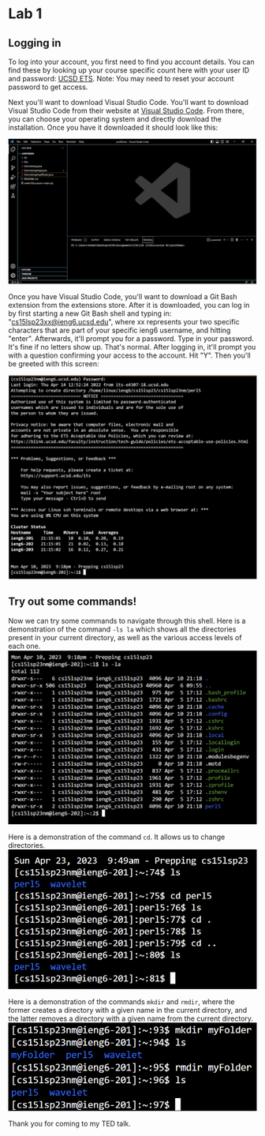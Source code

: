 Lab 1
=====
## Logging in

To log into your account, you first need to find you account details. You can find these by looking up your course specific count here with your user ID and password: [UCSD ETS](https://sdacs.ucsd.edu/~icc/index.php).
Note: You may need to reset your account password to get access.

Next you'll want to download Visual Studio Code. You'll want to download Visual Studio Code from their website at [Visual Studio Code](https://code.visualstudio.com/). From there, you can choose your operating system and directly download the installation. 
Once you have it downloaded it should look like this:

![Image](vscInstall.png)

Once you have Visual Studio Code, you'll want to download a Git Bash extension from the extensions store. After it is downloaded, you can log in by first starting a new Git Bash shell and typing in: "cs15lsp23xx@ieng6.ucsd.edu", where xx represents your two specific characters that are part of your specific ieng6 username, and hitting "enter". Afterwards, it'll prompt you for a password. Type in your password. It's fine if no letters show up. That's normal. After logging in, it'll prompt you with a question confirming your access to the account. Hit "Y". Then you'll be greeted with this screen:

![Image](login.png)

## Try out some commands!
Now we can try some commands to navigate through this shell. Here is a demonstration of the command `-ls la` which shows all the directories present in your current directory, as well as the various access levels of each one.
![Image](lsla.png)

Here is a demonstration of the command `cd`. It allows us to change directories.
![Image](cd.png)

Here is a demonstration of the commands `mkdir` and `rmdir`, where the former creates a directory with a given name in the current directory, and the latter removes a directory with a given name from the current directory.
![Image](mkdir.png)

Thank you for coming to my TED talk.

